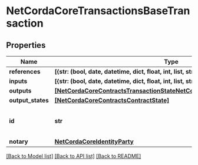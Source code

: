 # NetCordaCoreTransactionsBaseTransaction

## Properties
Name | Type | Description | Notes
------------ | ------------- | ------------- | -------------
**references** | **[{str: (bool, date, datetime, dict, float, int, list, str, none_type)}]** |  | 
**inputs** | **[{str: (bool, date, datetime, dict, float, int, list, str, none_type)}]** |  | 
**outputs** | [**[NetCordaCoreContractsTransactionStateNetCordaCoreContractsContractState]**](NetCordaCoreContractsTransactionStateNetCordaCoreContractsContractState.md) |  | 
**output_states** | [**[NetCordaCoreContractsContractState]**](NetCordaCoreContractsContractState.md) |  | 
**id** | **str** | Base 58 Encoded Secure Hash | 
**notary** | [**NetCordaCoreIdentityParty**](NetCordaCoreIdentityParty.md) |  | [optional] 

[[Back to Model list]](../README.md#documentation-for-models) [[Back to API list]](../README.md#documentation-for-api-endpoints) [[Back to README]](../README.md)


